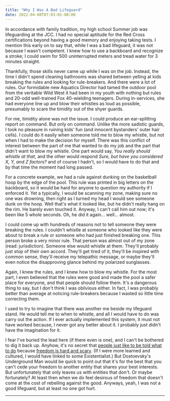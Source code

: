 ```yaml
---
title: "Why I Was A Bad Lifeguard"
date: 2022-04-08T07:03:01-08:00
---
```


In accordance with family tradition, my high school Summer job was lifeguarding at the JCC.
I had no special aptitude for the Red Cross certifications beyond having a good memory and enjoying taking tests.
I mention this early on to say that, while I was a bad lifeguard, it was not because I wasn't competent.
I knew how to use a backboard and recognize a stroke; I could swim for 500 uninterrupted meters and tread water for 3 minutes straight.

Thankfully, those skills never came up while I was on the job.
Instead, the time I didn't spend cleaning bathrooms was shared between yelling at kids breaking the rules and looking for rule-breakers.
And there were a lot of rules.
Our formidable new Aquatics Director had tamed the outdoor pool from the veritable Wild West it had been in my youth with nothing but rules and 20-odd well-trained Fox 40-wielding teenagers.
During in-services, she had everyone line up and blow their whistles as loud as possible, presumably to scare the timidity out of the shyer guards.

For me, timidity alone was not the issue.
I could produce an ear-splitting report on command.
But only on command.
Unlike the more sadistic guards, I took no pleasure in ruining kids' fun (and innocent bystanders' outer hair cells).
I could do it easily when someone told me to blow my whistle, but not when I had to make the decision for myself.
There was this conflict of interest between the part of me that wanted to do my job and the part that didn't want to blow my whistle.
One part would say, *You really should whistle at that*, and the other would respond *Sure, but have you considered X, Y, and Z factors?* and of course I hadn't, so I would have to do that and by that time the moment had long passed.

For a concrete example, we had a rule against dunking on the basketball hoop by the edge of the pool.
This rule was printed in big letters on the backboard, so it would be hard for anyone to question my authority if I enforced it.
Yet a typically, I would be scanning my zone, making sure no one was drowning, then right as I turned my head I would see someone dunk on the hoop.
Well that's what it looked like, but he didn't really hang on the rim.
He barely even touched it.
Anyway, I can't call him out now; it's been like 5 whole seconds.
Oh, he did it again... well... almost.

I could come up with hundreds of reasons not to tell someone they were breaking the rules.
I couldn't whistle at someone who looked like they were about to break a rule or someone who had just finished breaking one.
This person broke a very minor rule.
That person was almost out of my zone (read: jurisdiction).
Someone else would whistle at them.
They'll probably just stop of their own accord.
They'll get tired of it, they'll be inspired with common sense, they'll receive my telepathic message, or maybe they'll even notice the disapproving glance behind my polarized sunglasses.

Again, I knew the rules, and I knew how to blow my whistle.
For the most part, I even believed that the rules were good and made the pool a safer place for everyone, and that people should follow them.
It's a dangerous thing to say, but I don't think I was oblivious either.
In fact, I was probably better than average at noticing rule-breakers because I wasted so little time correcting them.

I used to try to imagine that there was another me beside my lifeguard stand.
He would tell me to when to whistle, and all I would have to do was carry out the action.
If I ever actually implemented this system, it must not have worked because, I never got any better about it.
I probably just didn't have the imagination for it.

I fear I've buried the lead here (if there even is one), and I can't be bothered to dig it back up.
Anyhow, it's no secret that [people just like to be told what to do](https://www.youtube.com/watch?v=4Yo-aPWbh8c) because [freedom is hard and scary](https://astralcodexten.substack.com/p/book-review-sadly-porn?s=r).
(If I were more learned and cultured, I would have linked to some Existentialist.)
But Dostoevsky's Underground Man would be quick to point out that it's for the best that you can't cede your freedom to another entity that shares your best interests.
But unfortunately that only leaves us with entities that don't.
Or maybe fortunately?
At least then when we do feel desirous of freedom that doesn't come at the cost of rebelling against the good.
Anyways, yeah, I was not a good lifeguard, but at least no one got hurt.

---
